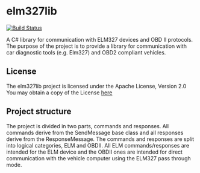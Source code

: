 elm327lib
=========

[![Build Status](https://travis-ci.org/cracker4o/elm327lib.svg?branch=master)](https://travis-ci.org/cracker4o/elm327lib)

A C# library for communication with ELM327 devices and OBD II protocols.
The purpose of the project is to provide a library for communication with car diagnostic tools (e.g. Elm327) and OBD2 compliant vehicles.

## License
The elm327lib project is licensed under the Apache License, Version 2.0
You may obtain a copy of the License [here](http://www.apache.org/licenses/LICENSE-2.0)

## Project structure
The project is divided in two parts, commands and responses.
All commands derive from the SendMessage base class and all responses derive 
from the ResponseMessage. The commands and responses are split into logical categories,
ELM and OBDII. All ELM commands/responses are intended for the ELM device and the OBDII
ones are intended for direct communication with the vehicle computer using the ELM327 pass
through mode.


